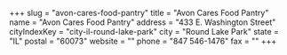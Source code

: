 +++
slug = "avon-cares-food-pantry"
title = "Avon Cares Food Pantry"
name = "Avon Cares Food Pantry"
address = "433 E. Washington Street"
cityIndexKey = "city-il-round-lake-park"
city = "Round Lake Park"
state = "IL"
postal = "60073"
website = ""
phone = "847 546-1476"
fax = ""
+++
